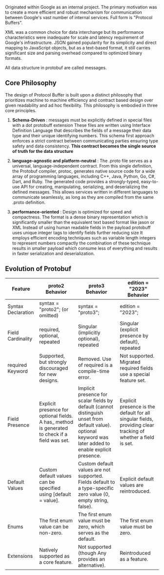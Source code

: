 Originated within Google as an internal project. The primary motivation was to create a more efficient and robust mechanism for communication between Google's vast number of internal services. Full form is "Protocol Buffers".

XML was a common choice for data interchange but its performance characteristics were inadequate for scale and latency requirement of Google's infrastructure. JSON gained popularity for its simplicity and direct mapping to JavaScript objects, but as a text-based format, it still carries significant size and parsing overhead compared to optimized binary formats.

All data structure in protobuf are called messages.

## Core Philosophy 
The design of Protocol Buffer is built upon a distinct philosophy that prioritizes machine to machine efficiency and contract based design over given readability and ad hoc flexibility. This philosophy is embodied in three core principles.

1. **Schema-Driven** :  messages must be explicitly defined in special files with a dot protobuff extension These files are written using Interface Definition Language that describes the fields of a message their data type and their unique identifying numbers. This schema first approach enforces a strict contract between communicating parties ensuring type safety and data consistency. **This contract becomes the single source of truth for the data structure**

2. **language-agnostic and platform-neutral** : The .proto file serves as a universal, language-independent contract. From this single definition, the Protobuf compiler, protoc, generates native source code for a wide array of programming languages, including C++, Java, Python, Go, C#, Dart, and Ruby. The generated code provides a strongly-typed, easy-to-use API for creating, manipulating, serializing, and deserializing the defined messages. This allows services written in different languages to communicate seamlessly, as long as they are compiled from the same .proto definition.

3. **performance-oriented** : Design is optimized for speed and compactness. The format is a dense binary representation which is significantly smaller than the equivalent text based format like jason or XML Instead of using human readable fields in the payload protobuff uses unique integer tags to identify fields further reducing size It employs efficient encoding techniques such as variable length integers to represent numbers compactly the combination of these technique results in smaller payload which consume less of everything and results in faster serialization and deserialization.


## Evolution of Protobuf


| Feature            | proto2 Behavior                                                                                | proto3 Behavior                                                                                                                                             | edition = "2023" Behavior                                                                                     |
| ------------------ | ---------------------------------------------------------------------------------------------- | ----------------------------------------------------------------------------------------------------------------------------------------------------------- | ------------------------------------------------------------------------------------------------------------- |
| Syntax Declaration | syntax = "proto2"; (or omitted)                                                                | syntax = "proto3";                                                                                                                                          | edition = "2023";                                                                                             |
| Field Cardinality  | required, optional, repeated                                                                   | Singular (implicitly optional), repeated                                                                                                                    | Singular (explicit presence by default), repeated                                                             |
| required Keyword   | Supported, but strongly discouraged for new designs.                                           | Removed. Use of required is a compile-time error.                                                                                                           | Not supported. Migrated required fields use a special feature set.                                            |
| Field Presence     | Explicit presence for optional fields. A has_ method is generated to check if a field was set. | Implicit presence for scalar fields by default (cannot distinguish unset from default value). optional keyword was later added to enable explicit presence. | Explicit presence is the default for all singular fields, providing clear tracking of whether a field is set. |
| Default Values     | Custom default values can be specified using [default = value].                                | Custom default values are not supported. Fields default to a type-specific zero value (0, empty string, false).                                             | Explicit default values are reintroduced.                                                                     |
| Enums              | The first enum value can be non-zero.                                                          | The first enum value must be zero, which serves as the default.                                                                                             | The first enum value must be zero.                                                                            |
| Extensions         | Natively supported as a core feature.                                                          | Not supported (though Any provides an alternative).                                                                                                         | Reintroduced as a feature.                                                                                    |



